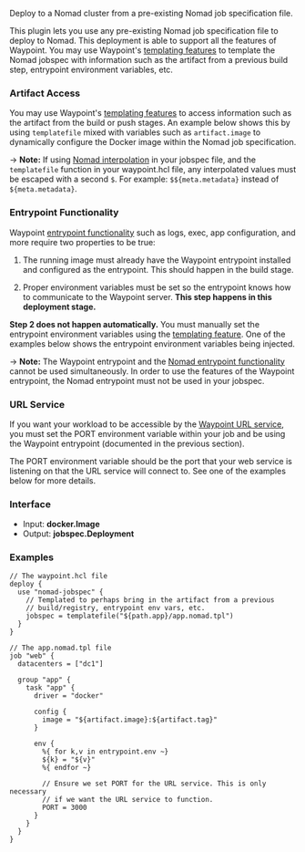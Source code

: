 <!-- This file was generated via `make gen/integrations-hcl` -->
Deploy to a Nomad cluster from a pre-existing Nomad job specification file.

This plugin lets you use any pre-existing Nomad job specification file to
deploy to Nomad. This deployment is able to support all the features of Waypoint.
You may use Waypoint's [templating features](/waypoint/docs/waypoint-hcl/functions/template)
to template the Nomad jobspec with information such as the artifact from
a previous build step, entrypoint environment variables, etc.

### Artifact Access

You may use Waypoint's [templating features](/waypoint/docs/waypoint-hcl/functions/template)
to access information such as the artifact from the build or push stages.
An example below shows this by using `templatefile` mixed with
variables such as `artifact.image` to dynamically configure the
Docker image within the Nomad job specification.

-> **Note:** If using [Nomad interpolation](/nomad/docs/runtime/interpolation) in your jobspec file,
and the `templatefile` function in your waypoint.hcl file, any interpolated values must be escaped with a second 
`$`. For example: `$${meta.metadata}` instead of `${meta.metadata}`.

### Entrypoint Functionality

Waypoint [entrypoint functionality](/waypoint/docs/entrypoint#functionality) such
as logs, exec, app configuration, and more require two properties to be true:

1. The running image must already have the Waypoint entrypoint installed
  and configured as the entrypoint. This should happen in the build stage.

2. Proper environment variables must be set so the entrypoint knows how
  to communicate to the Waypoint server. **This step happens in this
  deployment stage.**

**Step 2 does not happen automatically.** You must manually set the entrypoint
environment variables using the [templating feature](/waypoint/docs/waypoint-hcl/functions/template).
One of the examples below shows the entrypoint environment variables being
injected.

-> **Note:** The Waypoint entrypoint and the [Nomad entrypoint functionality](/nomad/docs/drivers/docker#entrypoint) 
cannot be used simultaneously. In order to use the features of the Waypoint entrypoint, the Nomad entrypoint must not be used in your jobspec.

### URL Service

If you want your workload to be accessible by the
[Waypoint URL service](/waypoint/docs/url), you must set the PORT environment variable
within your job and be using the Waypoint entrypoint (documented in the
previous section).

The PORT environment variable should be the port that your web service
is listening on that the URL service will connect to. See one of the examples
below for more details.

### Interface

- Input: **docker.Image**
- Output: **jobspec.Deployment**

### Examples

```hcl
// The waypoint.hcl file
deploy {
  use "nomad-jobspec" {
    // Templated to perhaps bring in the artifact from a previous
    // build/registry, entrypoint env vars, etc.
    jobspec = templatefile("${path.app}/app.nomad.tpl")
  }
}

// The app.nomad.tpl file
job "web" {
  datacenters = ["dc1"]

  group "app" {
    task "app" {
      driver = "docker"

      config {
        image = "${artifact.image}:${artifact.tag}"
      }

      env {
        %{ for k,v in entrypoint.env ~}
        ${k} = "${v}"
        %{ endfor ~}

        // Ensure we set PORT for the URL service. This is only necessary
        // if we want the URL service to function.
        PORT = 3000
      }
    }
  }
}
```

